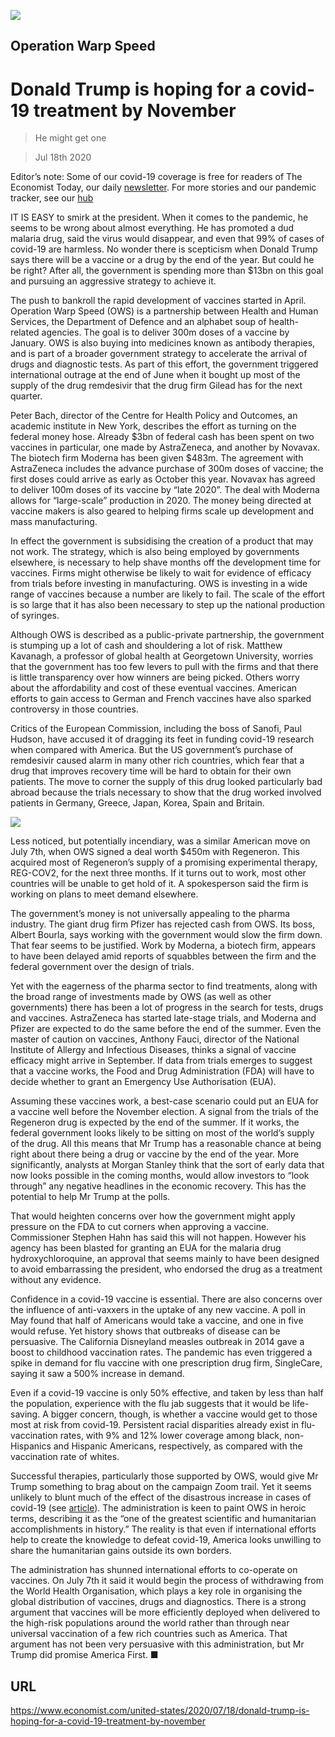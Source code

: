 ![](./images/20200718_USD001_0.jpg)

## Operation Warp Speed

# Donald Trump is hoping for a covid-19 treatment by November

> He might get one

> Jul 18th 2020

Editor’s note: Some of our covid-19 coverage is free for readers of The Economist Today, our daily [newsletter](https://www.economist.com/https://my.economist.com/user#newsletter). For more stories and our pandemic tracker, see our [hub](https://www.economist.com//news/2020/03/11/the-economists-coverage-of-the-coronavirus)

IT IS EASY to smirk at the president. When it comes to the pandemic, he seems to be wrong about almost everything. He has promoted a dud malaria drug, said the virus would disappear, and even that 99% of cases of covid-19 are harmless. No wonder there is scepticism when Donald Trump says there will be a vaccine or a drug by the end of the year. But could he be right? After all, the government is spending more than $13bn on this goal and pursuing an aggressive strategy to achieve it.

The push to bankroll the rapid development of vaccines started in April. Operation Warp Speed (OWS) is a partnership between Health and Human Services, the Department of Defence and an alphabet soup of health-related agencies. The goal is to deliver 300m doses of a vaccine by January. OWS is also buying into medicines known as antibody therapies, and is part of a broader government strategy to accelerate the arrival of drugs and diagnostic tests. As part of this effort, the government triggered international outrage at the end of June when it bought up most of the supply of the drug remdesivir that the drug firm Gilead has for the next quarter.

Peter Bach, director of the Centre for Health Policy and Outcomes, an academic institute in New York, describes the effort as turning on the federal money hose. Already $3bn of federal cash has been spent on two vaccines in particular, one made by AstraZeneca, and another by Novavax. The biotech firm Moderna has been given $483m. The agreement with AstraZeneca includes the advance purchase of 300m doses of vaccine; the first doses could arrive as early as October this year. Novavax has agreed to deliver 100m doses of its vaccine by “late 2020”. The deal with Moderna allows for “large-scale” production in 2020. The money being directed at vaccine makers is also geared to helping firms scale up development and mass manufacturing.

In effect the government is subsidising the creation of a product that may not work. The strategy, which is also being employed by governments elsewhere, is necessary to help shave months off the development time for vaccines. Firms might otherwise be likely to wait for evidence of efficacy from trials before investing in manufacturing. OWS is investing in a wide range of vaccines because a number are likely to fail. The scale of the effort is so large that it has also been necessary to step up the national production of syringes.

Although OWS is described as a public-private partnership, the government is stumping up a lot of cash and shouldering a lot of risk. Matthew Kavanagh, a professor of global health at Georgetown University, worries that the government has too few levers to pull with the firms and that there is little transparency over how winners are being picked. Others worry about the affordability and cost of these eventual vaccines. American efforts to gain access to German and French vaccines have also sparked controversy in those countries.

Critics of the European Commission, including the boss of Sanofi, Paul Hudson, have accused it of dragging its feet in funding covid-19 research when compared with America. But the US government’s purchase of remdesivir caused alarm in many other rich countries, which fear that a drug that improves recovery time will be hard to obtain for their own patients. The move to corner the supply of this drug looked particularly bad abroad because the trials necessary to show that the drug worked involved patients in Germany, Greece, Japan, Korea, Spain and Britain.



![](./images/20200718_USC477.png)

Less noticed, but potentially incendiary, was a similar American move on July 7th, when OWS signed a deal worth $450m with Regeneron. This acquired most of Regeneron’s supply of a promising experimental therapy, REG-COV2, for the next three months. If it turns out to work, most other countries will be unable to get hold of it. A spokesperson said the firm is working on plans to meet demand elsewhere.

The government’s money is not universally appealing to the pharma industry. The giant drug firm Pfizer has rejected cash from OWS. Its boss, Albert Bourla, says working with the government would slow the firm down. That fear seems to be justified. Work by Moderna, a biotech firm, appears to have been delayed amid reports of squabbles between the firm and the federal government over the design of trials.

Yet with the eagerness of the pharma sector to find treatments, along with the broad range of investments made by OWS (as well as other governments) there has been a lot of progress in the search for tests, drugs and vaccines. AstraZeneca has started late-stage trials, and Moderna and Pfizer are expected to do the same before the end of the summer. Even the master of caution on vaccines, Anthony Fauci, director of the National Institute of Allergy and Infectious Diseases, thinks a signal of vaccine efficacy might arrive in September. If data from trials emerges to suggest that a vaccine works, the Food and Drug Administration (FDA) will have to decide whether to grant an Emergency Use Authorisation (EUA).

Assuming these vaccines work, a best-case scenario could put an EUA for a vaccine well before the November election. A signal from the trials of the Regeneron drug is expected by the end of the summer. If it works, the federal government looks likely to be sitting on most of the world’s supply of the drug. All this means that Mr Trump has a reasonable chance at being right about there being a drug or vaccine by the end of the year. More significantly, analysts at Morgan Stanley think that the sort of early data that now looks possible in the coming months, would allow investors to “look through” any negative headlines in the economic recovery. This has the potential to help Mr Trump at the polls.

That would heighten concerns over how the government might apply pressure on the FDA to cut corners when approving a vaccine. Commissioner Stephen Hahn has said this will not happen. However his agency has been blasted for granting an EUA for the malaria drug hydroxychloroquine, an approval that seems mainly to have been designed to avoid embarrassing the president, who endorsed the drug as a treatment without any evidence.

Confidence in a covid-19 vaccine is essential. There are also concerns over the influence of anti-vaxxers in the uptake of any new vaccine. A poll in May found that half of Americans would take a vaccine, and one in five would refuse. Yet history shows that outbreaks of disease can be persuasive. The California Disneyland measles outbreak in 2014 gave a boost to childhood vaccination rates. The pandemic has even triggered a spike in demand for flu vaccine with one prescription drug firm, SingleCare, saying it saw a 500% increase in demand.

Even if a covid-19 vaccine is only 50% effective, and taken by less than half the population, experience with the flu jab suggests that it would be life-saving. A bigger concern, though, is whether a vaccine would get to those most at risk from covid-19. Persistent racial disparities already exist in flu-vaccination rates, with 9% and 12% lower coverage among black, non-Hispanics and Hispanic Americans, respectively, as compared with the vaccination rate of whites.

Successful therapies, particularly those supported by OWS, would give Mr Trump something to brag about on the campaign Zoom trail. Yet it seems unlikely to blunt much of the effect of the disastrous increase in cases of covid-19 (see [article](https://www.economist.com//united-states/2020/07/18/america-is-in-the-midst-of-an-extraordinary-surge-of-covid-19)). The administration is keen to paint OWS in heroic terms, describing it as the “one of the greatest scientific and humanitarian accomplishments in history.” The reality is that even if international efforts help to create the knowledge to defeat covid-19, America looks unwilling to share the humanitarian gains outside its own borders.

The administration has shunned international efforts to co-operate on vaccines. On July 7th it said it would begin the process of withdrawing from the World Health Organisation, which plays a key role in organising the global distribution of vaccines, drugs and diagnostics. There is a strong argument that vaccines will be more efficiently deployed when delivered to the high-risk populations around the world rather than through near universal vaccination of a few rich countries such as America. That argument has not been very persuasive with this administration, but Mr Trump did promise America First. ■

## URL

https://www.economist.com/united-states/2020/07/18/donald-trump-is-hoping-for-a-covid-19-treatment-by-november
